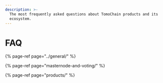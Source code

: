 ```yaml
---
description: >-
  The most frequently asked questions about TomoChain products and its
  ecosystem.
---
```


# FAQ

{% page-ref page="../general/" %}

{% page-ref page="masternode-and-voting/" %}

{% page-ref page="products/" %}



